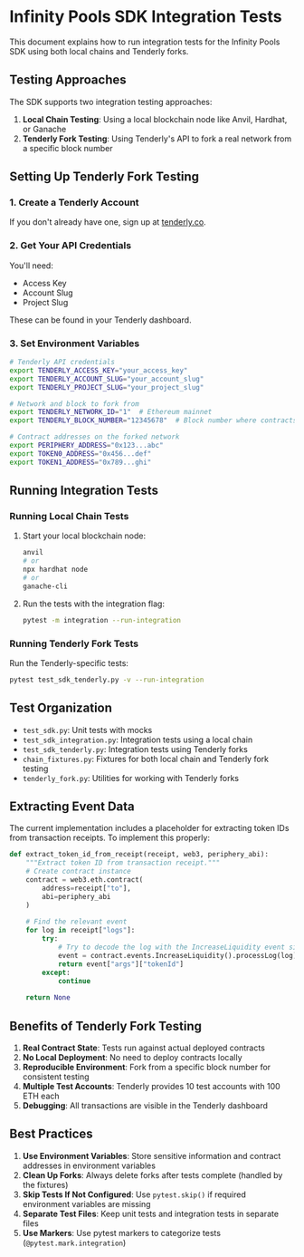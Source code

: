 # Infinity Pools SDK Integration Tests

This document explains how to run integration tests for the Infinity Pools SDK using both local chains and Tenderly forks.

## Testing Approaches

The SDK supports two integration testing approaches:

1. **Local Chain Testing**: Using a local blockchain node like Anvil, Hardhat, or Ganache
2. **Tenderly Fork Testing**: Using Tenderly's API to fork a real network from a specific block number

## Setting Up Tenderly Fork Testing

### 1. Create a Tenderly Account

If you don't already have one, sign up at [tenderly.co](https://tenderly.co).

### 2. Get Your API Credentials

You'll need:
- Access Key
- Account Slug
- Project Slug

These can be found in your Tenderly dashboard.

### 3. Set Environment Variables

```bash
# Tenderly API credentials
export TENDERLY_ACCESS_KEY="your_access_key"
export TENDERLY_ACCOUNT_SLUG="your_account_slug"
export TENDERLY_PROJECT_SLUG="your_project_slug"

# Network and block to fork from
export TENDERLY_NETWORK_ID="1"  # Ethereum mainnet
export TENDERLY_BLOCK_NUMBER="12345678"  # Block number where contracts are deployed

# Contract addresses on the forked network
export PERIPHERY_ADDRESS="0x123...abc"
export TOKEN0_ADDRESS="0x456...def"
export TOKEN1_ADDRESS="0x789...ghi"
```

## Running Integration Tests

### Running Local Chain Tests

1. Start your local blockchain node:
   ```bash
   anvil
   # or
   npx hardhat node
   # or
   ganache-cli
   ```

2. Run the tests with the integration flag:
   ```bash
   pytest -m integration --run-integration
   ```

### Running Tenderly Fork Tests

Run the Tenderly-specific tests:
```bash
pytest test_sdk_tenderly.py -v --run-integration
```

## Test Organization

- `test_sdk.py`: Unit tests with mocks
- `test_sdk_integration.py`: Integration tests using a local chain
- `test_sdk_tenderly.py`: Integration tests using Tenderly forks
- `chain_fixtures.py`: Fixtures for both local chain and Tenderly fork testing
- `tenderly_fork.py`: Utilities for working with Tenderly forks

## Extracting Event Data

The current implementation includes a placeholder for extracting token IDs from transaction receipts. To implement this properly:

```python
def extract_token_id_from_receipt(receipt, web3, periphery_abi):
    """Extract token ID from transaction receipt."""
    # Create contract instance
    contract = web3.eth.contract(
        address=receipt["to"],
        abi=periphery_abi
    )
    
    # Find the relevant event
    for log in receipt["logs"]:
        try:
            # Try to decode the log with the IncreaseLiquidity event signature
            event = contract.events.IncreaseLiquidity().processLog(log)
            return event["args"]["tokenId"]
        except:
            continue
    
    return None
```

## Benefits of Tenderly Fork Testing

1. **Real Contract State**: Tests run against actual deployed contracts
2. **No Local Deployment**: No need to deploy contracts locally
3. **Reproducible Environment**: Fork from a specific block number for consistent testing
4. **Multiple Test Accounts**: Tenderly provides 10 test accounts with 100 ETH each
5. **Debugging**: All transactions are visible in the Tenderly dashboard

## Best Practices

1. **Use Environment Variables**: Store sensitive information and contract addresses in environment variables
2. **Clean Up Forks**: Always delete forks after tests complete (handled by the fixtures)
3. **Skip Tests If Not Configured**: Use `pytest.skip()` if required environment variables are missing
4. **Separate Test Files**: Keep unit tests and integration tests in separate files
5. **Use Markers**: Use pytest markers to categorize tests (`@pytest.mark.integration`)
